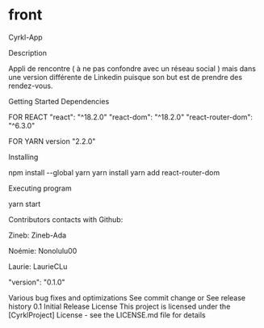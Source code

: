 # front 

Cyrkl-App

Description

 Appli de rencontre ( à ne pas confondre avec un réseau social ) mais dans une version différente de Linkedin puisque son but est de prendre des rendez-vous.

Getting Started
Dependencies

FOR REACT
"react": "^18.2.0"
"react-dom": "^18.2.0"
"react-router-dom": "^6.3.0"

FOR YARN
version "2.2.0"

Installing

npm install --global yarn
yarn install
yarn add react-router-dom

Executing program

yarn start


Contributors contacts with Github:

Zineb:
Zineb-Ada

Noémie:
Nonolulu00

Laurie:
LaurieCLu

"version": "0.1.0"

Various bug fixes and optimizations
See commit change or See release history
0.1
Initial Release
License
This project is licensed under the [CyrklProject] License - see the LICENSE.md file for details
